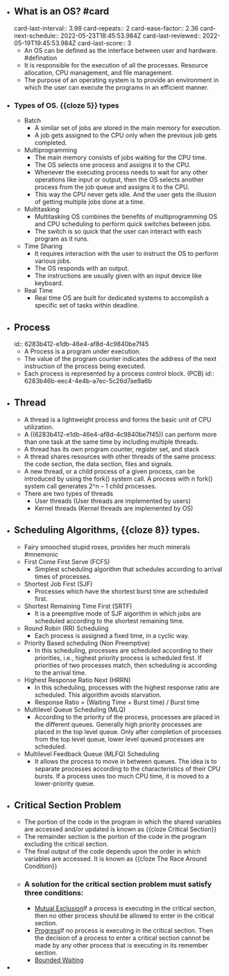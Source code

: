 - ## What is an OS? #card
  card-last-interval:: 3.98
  card-repeats:: 2
  card-ease-factor:: 2.36
  card-next-schedule:: 2022-05-23T18:45:53.984Z
  card-last-reviewed:: 2022-05-19T19:45:53.984Z
  card-last-score:: 3
	- An OS can be defined as the interface between user and hardware. #defination
	- It is responsible for the execution of all the processes. Resource allocation, CPU management, and file management.
	- The purpose of an operating system is to provide an environment in which the user can execute the programs in an efficient manner.
- ### Types of OS. {{cloze 5}} types
	- Batch
		- A similar set of jobs are stored in the main memory for execution.
		- A job gets assigned to the CPU only when the previous job gets completed.
	- Multiprogramming
		- The main memory consists of jobs waiting for the CPU time.
		- The OS selects one process and assigns it to the CPU.
		- Whenever the executing process needs to wait for any other operations like input or output, then the OS selects another process from the job queue and assigns it to the CPU.
		- This way the CPU never gets idle. And the user gets the illusion of getting multiple jobs done at a time.
	- Multitasking
		- Multitasking OS combines the benefits of multiprogramming OS and CPU scheduling to perform quick switches between jobs.
		- The switch is so quick that the user can interact with each program as it runs.
	- Time Sharing
		- It requires interaction with the user to instruct the OS to perform various jobs.
		- The OS responds with an output.
		- The instructions are usually given with an input device like keyboard.
	- Real Time
		- Real time OS are built for dedicated systems to accomplish a specific set of tasks within deadline.
- ## Process
  id:: 6283b412-e1db-46e4-af8d-4c9840be7f45
	- A Process is a program under execution.
	- The value of the program counter indicates the address of the next instruction of the process being executed.
	- Each process is represented by a process control block. (PCB)
	  id:: 6283b46b-eec4-4e4b-a7ec-5c26d7ae9a6b
- ## Thread
	- A thread is a lightweight process and forms the basic unit of CPU utilization.
	- A ((6283b412-e1db-46e4-af8d-4c9840be7f45)) can perform more than one task at the same time by including multiple threads.
	- A thread has its own program counter, register set, and stack
	- A thread shares resources with other threads of the same process: the code section, the data section, files and signals.
	- A new thread, or a child process of a given process, can be introduced by using the fork() system call. A process with n fork() system call generates 2^n – 1 child processes.
	- There are two types of threads
		- User threads (User threads are implemented by users)
		- Kernel threads (Kernel threads are implemented by OS)
- ## Scheduling Algorithms, {{cloze 8}} types.
	- Fairy smooched stupid roses, provides her much minerals #mnemonic
	- First Come First Serve (FCFS)
		- Simplest scheduling algorithm that schedules according to arrival times of processes.
	- Shortest Job First (SJF)
		- Processes which have the shortest burst time are scheduled first.
	- Shortest Remaining Time First (SRTF)
		- It is a preemptive mode of SJF algorithm in which jobs are scheduled according to the shortest remaining time.
	- Round Robin (RR) Scheduling
		- Each process is assigned a fixed time, in a cyclic way.
	- Priority Based scheduling (Non Preemptive)
		- In this scheduling, processes are scheduled according to their priorities, i.e., highest priority process is scheduled first. If priorities of two processes match, then scheduling is according to the arrival time.
	- Highest Response Ratio Next (HRRN)
		- In this scheduling, processes with the highest response ratio are scheduled. This algorithm avoids starvation.
		- Response Ratio = (Waiting Time + Burst time) / Burst time
	- Multilevel Queue Scheduling (MLQ)
		- According to the priority of the process, processes are placed in the different queues. Generally high priority processes are placed in the top level queue. Only after completion of processes from the top level queue, lower level queued processes are scheduled.
	- Multilevel Feedback Queue (MLFQ) Scheduling
		- It allows the process to move in between queues. The idea is to separate processes according to the characteristics of their CPU bursts. If a process uses too much CPU time, it is moved to a lower-priority queue.
- ## Critical Section Problem
	- The portion of the code in the program in which the shared variables are accessed and/or updated is known as {{cloze Critical Section}}
	- The remainder section is the portion of the code in the program excluding the critical section.
	- The final output of the code depends upon the order in which variables are accessed. It is known as {{cloze The Race Around Condition}}
	- ### A solution for the critical section problem must satisfy three conditions:
		- <ins>Mutual Exclusion</ins>If a process is executing in the critical section, then no other process should be allowed to enter in the critical section.
		- <ins>Progress</ins>If no process is executing in the critical section. Then the decision of a process to enter a critical section cannot be made by any other process that is executing in its remember section.
		- <ins>Bounded Waiting</ins>
-